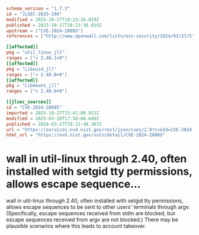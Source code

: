 ```toml
schema_version = "1.7.3"
id = "JLSEC-2025-194"
modified = 2025-10-27T18:23:36.019Z
published = 2025-10-27T18:23:36.019Z
upstream = ["CVE-2024-28085"]
references = ["http://www.openwall.com/lists/oss-security/2024/03/27/5", "http://www.openwall.com/lists/oss-security/2024/03/27/6", "http://www.openwall.com/lists/oss-security/2024/03/27/7", "http://www.openwall.com/lists/oss-security/2024/03/27/8", "http://www.openwall.com/lists/oss-security/2024/03/27/9", "http://www.openwall.com/lists/oss-security/2024/03/28/1", "http://www.openwall.com/lists/oss-security/2024/03/28/2", "http://www.openwall.com/lists/oss-security/2024/03/28/3", "https://github.com/skyler-ferrante/CVE-2024-28085", "https://github.com/util-linux/util-linux/security/advisories/GHSA-xv2h-c6ww-mrjq", "https://lists.debian.org/debian-lts-announce/2024/04/msg00005.html", "https://mirrors.edge.kernel.org/pub/linux/utils/util-linux/", "https://people.rit.edu/sjf5462/6831711781/wall_2_27_2024.txt", "https://security.netapp.com/advisory/ntap-20240531-0003/", "https://www.openwall.com/lists/oss-security/2024/03/27/5", "http://www.openwall.com/lists/oss-security/2024/03/27/5", "http://www.openwall.com/lists/oss-security/2024/03/27/6", "http://www.openwall.com/lists/oss-security/2024/03/27/7", "http://www.openwall.com/lists/oss-security/2024/03/27/8", "http://www.openwall.com/lists/oss-security/2024/03/27/9", "http://www.openwall.com/lists/oss-security/2024/03/28/1", "http://www.openwall.com/lists/oss-security/2024/03/28/2", "http://www.openwall.com/lists/oss-security/2024/03/28/3", "https://github.com/skyler-ferrante/CVE-2024-28085", "https://github.com/util-linux/util-linux/security/advisories/GHSA-xv2h-c6ww-mrjq", "https://lists.debian.org/debian-lts-announce/2024/04/msg00005.html", "https://mirrors.edge.kernel.org/pub/linux/utils/util-linux/", "https://people.rit.edu/sjf5462/6831711781/wall_2_27_2024.txt", "https://security.netapp.com/advisory/ntap-20240531-0003/", "https://www.openwall.com/lists/oss-security/2024/03/27/5"]

[[affected]]
pkg = "util_linux_jll"
ranges = ["< 2.40.1+0"]
[[affected]]
pkg = "Libuuid_jll"
ranges = ["< 2.40.0+0"]
[[affected]]
pkg = "Libmount_jll"
ranges = ["< 2.40.0+0"]

[[jlsec_sources]]
id = "CVE-2024-28085"
imported = 2025-10-27T15:41:00.913Z
modified = 2025-03-20T17:58:00.680Z
published = 2024-03-27T19:15:48.367Z
url = "https://services.nvd.nist.gov/rest/json/cves/2.0?cveId=CVE-2024-28085"
html_url = "https://nvd.nist.gov/vuln/detail/CVE-2024-28085"
```

# wall in util-linux through 2.40, often installed with setgid tty permissions, allows escape sequence...

wall in util-linux through 2.40, often installed with setgid tty permissions, allows escape sequences to be sent to other users' terminals through argv. (Specifically, escape sequences received from stdin are blocked, but escape sequences received from argv are not blocked.) There may be plausible scenarios where this leads to account takeover.

